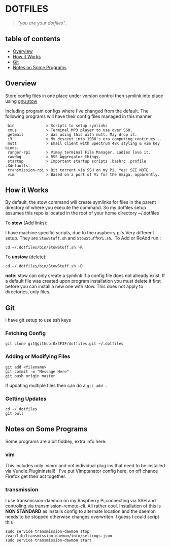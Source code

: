 # DOTFILES

> _"you are your dotfiles"_.

## table of contents

 - [Overview](#Overview)
 - [How it Works](#How-it-Works)
 - [Git](#Git)
 - [Notes on Some Programs](#Notes-on-Some-Programs)


## Overview
Store config files in one place under version control then symlink into place using 
[gnu stow](http://www.gnu.org/software/stow/)

Including program configs where I've changed from the default.  The following programs will have their config files managed in this manner

```
 bin              > Scripts to setup symlinks
 cmus             > Terminal MP3 player to use over SSH.
 getmail          > Was using this with mutt. May drop it.
 i3               > My descent into 1980's era computing continues...
 mutt             > Email client with Spectrum 48K styling & vim key binds.
 ranger-rpi       > Vimey terminal File Manager. Ladies love it.
 rawdog           > RSS Aggregator thingy.
 startup          > Important startup scripts .bashrc .profile .Xdefaults
 transmission-rpi > Bit torrent via SSH on my Pi. Yes! SEE NOTE
 vim              > Based on a port of Vi for the Amiga, apparently.
```

## How it Works
By default, the stow command will create symlinks for files in the parent directory of where you execute the command. 
So my dotfiles setup assumes this repo is located in the root of your home directory ~/.dotfiles 

To **stow** (Add links):

I have machine specific scripts, due to the raspberry pi's Very different setup. They are `StowStuff.sh` and `StowStuffRPi.sh`.  To Add or ReAdd run :

	cd ~/.dotfiles/bin/StowStuff.sh -R

To **unstow** (delete):

	cd ~/.dotfiles/bin/StowStuff.sh -D

**note:** stow can only create a symlink if a config file does not already exist.
If a default file was created upon program installation you must delete it first before you can install a new one with stow.
This does not apply to directories, only files.


## Git

I have git setup to use ssh keys

### Fetching Config

	git clone git@github:0x3F3F/dotfiles.git ~/.dotfiles

### Adding or Modifying Files

	git add <filename>
	git commit -m "Message Here"
	git push origin master

If updating multiple files then can do a `git add .`

### Getting Updates

	cd ~/.dotfiles
	git pull


## Notes on Some Programs
Some programs are a bit fiddley, extra info here: 

### vim
This includes only .vimrc and not individual plug ins that need to be installed via Vundle:PluginInstall!  
I've put Vimptanator config here, on off chance Firefox get their act together.

### transmission
I use transmission-daemon on my Raspberry Pi,connecting via SSH and controling via transmission-remote-cli.
All rather cool.  Installation of this is **NON STANDARD** as installs config to alternate location and the 
daemon needs to be stopped otherwise changes overwriten. I guess I could script this

	sudo service transmission-dawmon stop
	/var/lib/transmission-daemon/info/settings.json
	sudo service transmission-dawmon start


